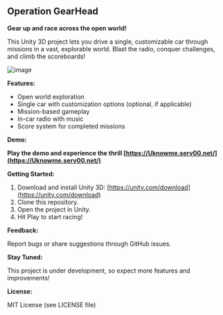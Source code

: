 ## Operation GearHead

**Gear up and race across the open world!**

This Unity 3D project lets you drive a single, customizable car through missions in a vast, explorable world. Blast the radio, conquer challenges, and climb the scoreboards!

![image](https://github.com/Uknowme-h/Operation-GearHead/assets/152166858/d973df99-7667-45d9-b2eb-a69070b8e460)


**Features:**

* Open world exploration
* Single car with customization options (optional, if applicable)
* Mission-based gameplay
* In-car radio with music
* Score system for completed missions

**Demo:**

**Play the demo and experience the thrill [https://Uknowme.serv00.net/](https://Uknowme.serv00.net/)**

**Getting Started:**

1. Download and install Unity 3D: [https://unity.com/download](https://unity.com/download)
2. Clone this repository.
3. Open the project in Unity.
4. Hit Play to start racing!

**Feedback:**

Report bugs or share suggestions through GitHub issues.

**Stay Tuned:**

This project is under development, so expect more features and improvements!

**License:**

MIT License (see LICENSE file)
